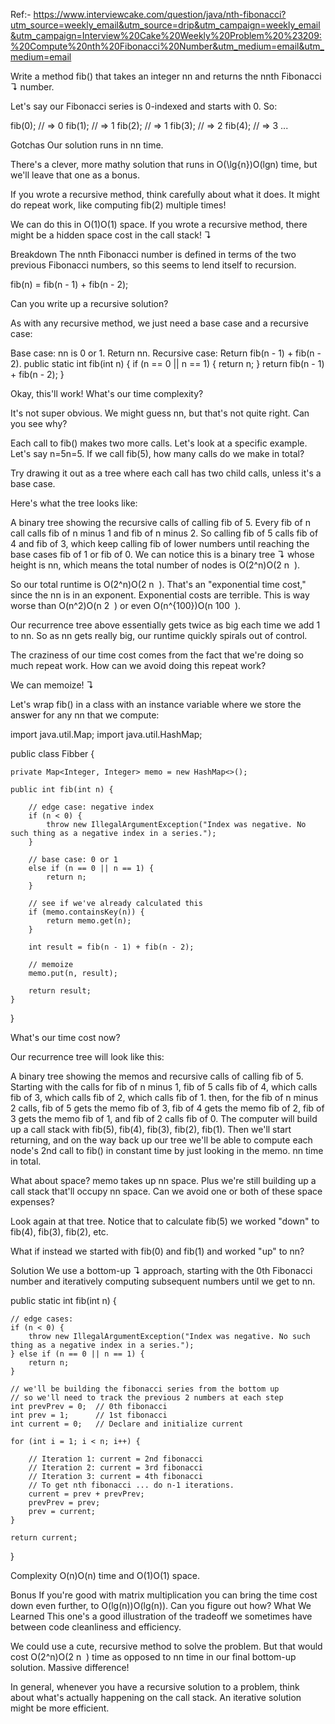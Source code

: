 Ref:- https://www.interviewcake.com/question/java/nth-fibonacci?utm_source=weekly_email&utm_source=drip&utm_campaign=weekly_email&utm_campaign=Interview%20Cake%20Weekly%20Problem%20%23209:%20Compute%20nth%20Fibonacci%20Number&utm_medium=email&utm_medium=email

Write a method fib() that takes an integer nn and returns the nnth Fibonacci ↴ number.

Let's say our Fibonacci series is 0-indexed and starts with 0. So:

  fib(0);  // => 0
fib(1);  // => 1
fib(2);  // => 1
fib(3);  // => 2
fib(4);  // => 3
...

Gotchas
Our solution runs in nn time.

There's a clever, more mathy solution that runs in O(\lg{n})O(lgn) time, but we'll leave that one as a bonus.

If you wrote a recursive method, think carefully about what it does. It might do repeat work, like computing fib(2) multiple times!

We can do this in O(1)O(1) space. If you wrote a recursive method, there might be a hidden space cost in the call stack! ↴

Breakdown
The nnth Fibonacci number is defined in terms of the two previous Fibonacci numbers, so this seems to lend itself to recursion.

  fib(n) = fib(n - 1) + fib(n - 2);

Can you write up a recursive solution?

As with any recursive method, we just need a base case and a recursive case:

Base case: nn is 0 or 1. Return nn.
Recursive case: Return fib(n - 1) + fib(n - 2).
  public static int fib(int n) {
    if (n == 0 || n == 1) {
        return n;
    }
    return fib(n - 1) + fib(n - 2);
}

Okay, this'll work! What's our time complexity?

It's not super obvious. We might guess nn, but that's not quite right. Can you see why?

Each call to fib() makes two more calls. Let's look at a specific example. Let's say n=5n=5. If we call fib(5), how many calls do we make in total?

Try drawing it out as a tree where each call has two child calls, unless it's a base case.

Here's what the tree looks like:

A binary tree showing the recursive calls of calling fib of 5. Every fib of n call calls fib of n minus 1 and fib of n minus 2. So calling fib of 5 calls fib of 4 and fib of 3, which keep calling fib of lower numbers until reaching the base cases fib of 1 or fib of 0.
We can notice this is a binary tree ↴ whose height is nn, which means the total number of nodes is O(2^n)O(2
​n
​​ ).

So our total runtime is O(2^n)O(2
​n
​​ ). That's an "exponential time cost," since the nn is in an exponent. Exponential costs are terrible. This is way worse than O(n^2)O(n
​2
​​ ) or even O(n^{100})O(n
​100
​​ ).

Our recurrence tree above essentially gets twice as big each time we add 1 to nn. So as nn gets really big, our runtime quickly spirals out of control.

The craziness of our time cost comes from the fact that we're doing so much repeat work. How can we avoid doing this repeat work?

We can memoize! ↴

Let's wrap fib() in a class with an instance variable where we store the answer for any nn that we compute:

  import java.util.Map;
import java.util.HashMap;

public class Fibber {

    private Map<Integer, Integer> memo = new HashMap<>();

    public int fib(int n) {

        // edge case: negative index
        if (n < 0) {
            throw new IllegalArgumentException("Index was negative. No such thing as a negative index in a series.");
        }

        // base case: 0 or 1
        else if (n == 0 || n == 1) {
            return n;
        }

        // see if we've already calculated this
        if (memo.containsKey(n)) {
            return memo.get(n);
        }

        int result = fib(n - 1) + fib(n - 2);

        // memoize
        memo.put(n, result);

        return result;
    }
}

What's our time cost now?

Our recurrence tree will look like this:

A binary tree showing the memos and recursive calls of calling fib of 5. Starting with the calls for fib of n minus 1, fib of 5 calls fib of 4, which calls fib of 3, which calls fib of 2, which calls fib of 1. then, for the fib of n minus 2 calls, fib of 5 gets the memo fib of 3, fib of 4 gets the memo fib of 2, fib of 3 gets the memo fib of 1, and fib of 2 calls fib of 0.
The computer will build up a call stack with fib(5), fib(4), fib(3), fib(2), fib(1). Then we'll start returning, and on the way back up our tree we'll be able to compute each node's 2nd call to fib() in constant time by just looking in the memo. nn time in total.

What about space? memo takes up nn space. Plus we're still building up a call stack that'll occupy nn space. Can we avoid one or both of these space expenses?

Look again at that tree. Notice that to calculate fib(5) we worked "down" to fib(4), fib(3), fib(2), etc.

What if instead we started with fib(0) and fib(1) and worked "up" to nn?

Solution
We use a bottom-up ↴ approach, starting with the 0th Fibonacci number and iteratively computing subsequent numbers until we get to nn.

  public static int fib(int n) {

    // edge cases:
    if (n < 0) {
        throw new IllegalArgumentException("Index was negative. No such thing as a negative index in a series.");
    } else if (n == 0 || n == 1) {
        return n;
    }

    // we'll be building the fibonacci series from the bottom up
    // so we'll need to track the previous 2 numbers at each step
    int prevPrev = 0;  // 0th fibonacci
    int prev = 1;      // 1st fibonacci
    int current = 0;   // Declare and initialize current

    for (int i = 1; i < n; i++) {

        // Iteration 1: current = 2nd fibonacci
        // Iteration 2: current = 3rd fibonacci
        // Iteration 3: current = 4th fibonacci
        // To get nth fibonacci ... do n-1 iterations.
        current = prev + prevPrev;
        prevPrev = prev;
        prev = current;
    }

    return current;
}

Complexity
O(n)O(n) time and O(1)O(1) space.

Bonus
If you're good with matrix multiplication you can bring the time cost down even further, to O(lg(n))O(lg(n)). Can you figure out how?
What We Learned
This one's a good illustration of the tradeoff we sometimes have between code cleanliness and efficiency.

We could use a cute, recursive method to solve the problem. But that would cost O(2^n)O(2
​n
​​ ) time as opposed to nn time in our final bottom-up solution. Massive difference!

In general, whenever you have a recursive solution to a problem, think about what's actually happening on the call stack. An iterative solution might be more efficient.
